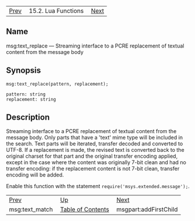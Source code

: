 |     |     |     |
| --- | --- | --- |
| [Prev](lua.ref.msg_text_match)  | 15.2. Lua Functions |  [Next](lua.ref.msgpart_addFirstChild.php) |

<a name="lua.ref.msg_text_replace"></a>
## Name

msg:text_replace — Streaming interface to a PCRE replacement of textual content from the message body

<a name="idp25666688"></a>
## Synopsis

`msg:text_replace(pattern, replacement);`

```
pattern: string
replacement: string
```
<a name="idp25669344"></a>
## Description

Streaming interface to a PCRE replacement of textual content from the message body. Only parts that have a 'text' mime type will be included in the search. Text parts will be iterated, transfer decoded and converted to UTF-8\. If a replacement is made, the revised text is converted back to the original charset for that part and the original transfer encoding applied, except in the case where the content was originally 7-bit clean and had no transfer encoding: if the replacement content is not 7-bit clean, transfer encoding will be added.

Enable this function with the statement `require('msys.extended.message');`.

|     |     |     |
| --- | --- | --- |
| [Prev](lua.ref.msg_text_match)  | [Up](lua.function.details.php) |  [Next](lua.ref.msgpart_addFirstChild.php) |
| msg:text_match  | [Table of Contents](index) |  msgpart:addFirstChild |
